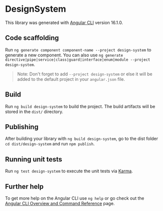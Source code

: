 # DesignSystem

This library was generated with [Angular CLI](https://github.com/angular/angular-cli) version 16.1.0.

## Code scaffolding

Run `ng generate component component-name --project design-system` to generate a new component. You can also use `ng generate directive|pipe|service|class|guard|interface|enum|module --project design-system`.
> Note: Don't forget to add `--project design-system` or else it will be added to the default project in your `angular.json` file. 

## Build

Run `ng build design-system` to build the project. The build artifacts will be stored in the `dist/` directory.

## Publishing

After building your library with `ng build design-system`, go to the dist folder `cd dist/design-system` and run `npm publish`.

## Running unit tests

Run `ng test design-system` to execute the unit tests via [Karma](https://karma-runner.github.io).

## Further help

To get more help on the Angular CLI use `ng help` or go check out the [Angular CLI Overview and Command Reference](https://angular.io/cli) page.
